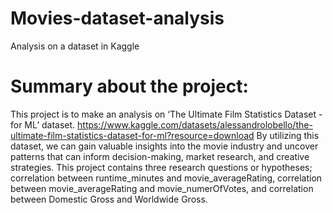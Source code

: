 # Movies-dataset-analysis
Analysis on a dataset in Kaggle
# Summary about the project:
This project is to make an analysis on ‘The Ultimate Film Statistics Dataset - for ML’ dataset. 
https://www.kaggle.com/datasets/alessandrolobello/the-ultimate-film-statistics-dataset-for-ml?resource=download
By utilizing this dataset, we can gain valuable insights into the movie industry and uncover patterns that can inform decision-making, market research, and creative strategies.
This project contains three research questions or hypotheses; correlation between runtime_minutes and movie_averageRating, correlation between movie_averageRating and movie_numerOfVotes, and correlation between Domestic Gross and Worldwide Gross.



